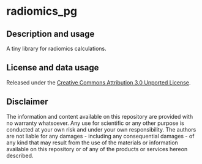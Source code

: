 # radiomics_pg

## Description and usage

A tiny library for radiomics calculations.

## License and data usage
Released under the [Creative Commons Attribution 3.0 Unported License](https://creativecommons.org/licenses/by/3.0/).   

## Disclaimer
The information and content available on this repository are provided with no warranty whatsoever. Any use for scientific or any other purpose is conducted at your own risk and under your own responsibility. The authors are not liable for any damages - including any consequential damages - of any kind that may result from the use of the materials or information available on this repository or of any of the products or services hereon described.
